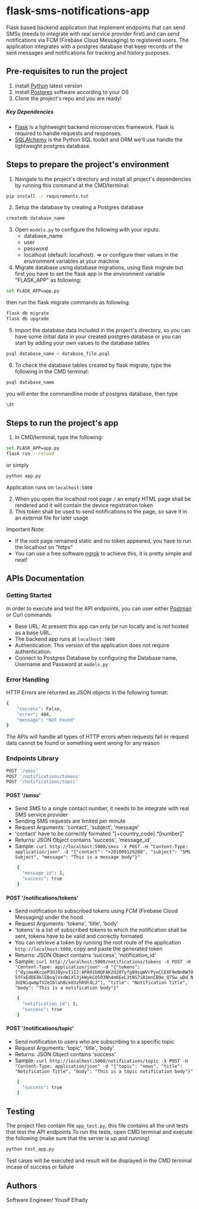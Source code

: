 # flask-sms-notifications-app
Flask based backend application that implement endpoints that can send SMSs (needs to integrate with real service provider first) and can send notifications via FCM (Firebase Cloud Messaging) to registered users.
The application integrates with a postgres database that keep records of the sent messages and notifications for tracking and history purposes.

## Pre-requisites to run the project
1. install [Python](https://www.python.org/downloads/release) latest version
2. install [Postgres](https://www.postgresql.org/download/) software according to your OS
3. Clone the project's repo and you are ready!

##### Key Dependencies
- [Flask](http://flask.pocoo.org/) is a lightweight backend microservices framework. Flask is required to handle requests and responses.
- [SQLAlchemy](https://www.sqlalchemy.org/) is the Python SQL toolkit and ORM we'll use handle the lightweight postgres database.

## Steps to prepare the project's environment
1. Navigate to the project's directory and install all project's dependencies by running this command at the CMD/terminal:
```bash
pip install -r requirements.txt
```
2. Setup the database by creating a Postgres database
```bash
createdb database_name
 ```
3. Open `models.py` to configure the following with your inputs:
    - database_name
    - user
    - password
    - localhost (default: localhost).
=> or configure their values in the environment variables at your machine
4. Migrate database using database migrations, using flask migrate
   but first you have to set the flask app in the environment variable "FLASK_APP" as following:
```bash
set FLASK_APP=app.py
```
  then run the flask migrate commands as following:
```bash
flask db migrate
flask db upgrade
```
5. Import the database data included in the project's directory, so you can have some initial data in your created postgres database
or you can start by adding your own values to the database tables
```bash
psql database_name < database_file.psql
```
6. To check the database tables created by flask migrate, type the following in the CMD terminal:
```bash
psql database_name
```
you will enter the commandline mode of postgres database, then type
```bash
\dt
```

## Steps to run the project's app
1. In CMD/terminal, type the following:
```bash
set FLASK_APP=app.py
flask run --reload
```
or simply
```bash
python app.py
```
Application runs on `localhost:5000`

2. When you open the localhost root page `/` an empty HTML page shall be rendered and it will contain the device registration token
3. This token shall be used to send notifications to the page, so save it in an external file for later usage

Important Note:
* If the root page remained static and no token appeared, you have to run the localhost on "https"
* You can use a free software [ngrok](https://ngrok.com/) to achieve this, it is pretty simple and neat!

## APIs Documentation
### Getting Started
In order to execute and test the API endpoints, you can user either [Postman](https://www.postman.com/downloads/) or Curl commands
- Base URL: At present this app can only be run locally and is not hosted as a base URL. 
- The backend app runs at `localhost:5000`
- Authentication: This version of the application does not require authentication.
- Connect to Postgres Database by configuring the Database name, Username and Password at `models.py`

### Error Handling
HTTP Errors are returned as JSON objects in the following format:
```bash
{
    "success": False,
    "error": 404,
    "message": "Not Found"
}
```
The APIs will handle all types of HTTP errors when requests fail or request data cannot be found or something went wrong for any reason

### Endpoints Library

```bash
POST '/smss'
POST '/notifications/tokens'
POST '/notifications/topic'
```

#### POST '/smss'
- Send SMS to a single contact number, it needs to be integrate with real SMS service provider
- Sending SMS requests are limited per minute
- Request Arguments: 'contact', 'subject', 'message'
- 'contact' have to be correctly formated "[+country_code].*[number]"
- Returns: JSON Object contains 'success', 'message_id'
- Sample: `curl http://localhost:5000/smss -X POST -H "Content-Type: application/json" -d "{"contact": "+201009129288", "subject": "SMS Subject", "message": "This is a message body"}"`
```bash
    {
      "message_id": 1,
      "success": true
    }
```

#### POST '/notifications/tokens'
- Send notification to subscribed tokens using FCM (Firebase Cloud Messaging) under the hood
- Request Arguments: 'tokens', 'title', 'body'
- 'tokens' is a list of subscribed tokens to which the notification shall be sent, tokens have to be valid and correctly formated
- You can retrieve a token by running the root route of the application `http://localhost:5000`, copy and paste the generated token
- Returns: JSON Object contains 'success', 'notification_id'
- Sample: `curl http://localhost:5000/notifications/tokens -X POST -H "Content-Type: application/json" -d "{"tokens": ["dyimeAKczeP3UJ8ynvI1I2:APA91bHQFAK2d28Tyfg89zqWVrPynCCEXF9eNnRW705fFxEdDE4klEBsqlVsdWiXl3jkWykCQ503Nh4m6EeL3tNS7iR1mnCB9e_Q7Sw_wDd_N3nENiqwmpTV2e1blahBck03zhR9t4LJ"], "title": "Notification Title", "body": "This is a notification body"}"`
```bash
    {
      "notification_id": 1,
      "success": true
    }
```

#### POST '/notifications/topic'
- Send notification to users who are subscribing to a specific topic
- Request Arguments: 'topic', 'title', 'body'
- Returns: JSON Object contains 'success'
- Sample: `curl http://localhost:5000/notifications/topic -X POST -H "Content-Type: application/json" -d "{"topic": "news", "title": "Notification Title", "body": "This is a topic notification body"}"`
```bash
    {
      "success": true
    }
```

## Testing
The project files contain file `app_test.py`, this file contains all the unit tests that test the API endpoints
To run the tests, open CMD terminal and execute the following (make sure that the server is up and running)
```bash
python test_app.py
```
Test cases will be executed and result will be displayed in the CMD terminal incase of success or failure

## Authors
Software Engineer/ Yousif Elhady
